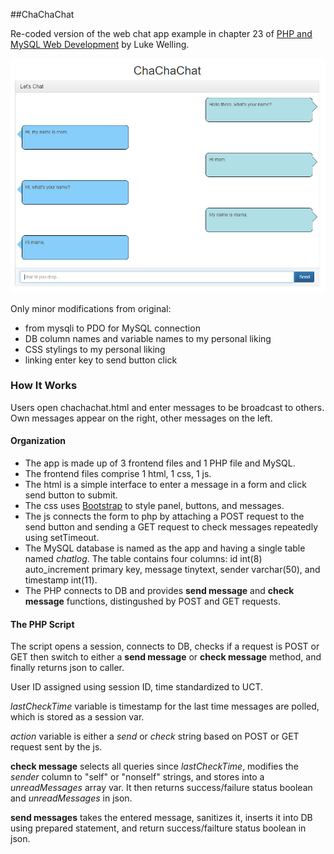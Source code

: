 ##ChaChaChat

Re-coded version of the web chat app example in chapter 23 of [PHP and MySQL Web Development](https://app.box.com/s/huqhr79oaxq2w7w0lnzpzs5infu58roj) by Luke Welling.

![Preview](screenshot.jpg)

Only minor modifications from original:

- from mysqli to PDO for MySQL connection
- DB column names and variable names to my personal liking
- CSS stylings to my personal liking
- linking enter key to send button click

### How It Works
Users open chachachat.html and enter messages to be broadcast to others.  
Own messages appear on the right, other messages on the left.

#### Organization
- The app is made up of 3 frontend files and 1 PHP file and MySQL.  
- The frontend files comprise 1 html, 1 css, 1 js.  
- The html is a simple interface to enter a message in a form and click send button to submit.  
- The css uses [Bootstrap](https://getbootstrap.com/) to style panel, buttons, and messages.  
- The js connects the form to php by attaching a POST request to the send button and sending a GET request to check messages repeatedly using setTimeout.   
- The MySQL database is named as the app and having a single table named *chatlog*. The table contains four columns: id int(8) auto_increment primary key, message tinytext, sender varchar(50), and timestamp int(11).  
- The PHP connects to DB and provides **send message** and **check message** functions, distingushed by POST and GET requests.  

#### The PHP Script
The script opens a session, connects to DB, checks if a request is POST or GET then switch to either a **send message** or **check message** method, and finally returns json to caller.  

User ID assigned using session ID, time standardized to UCT.  

*lastCheckTime* variable is timestamp for the last time messages are polled, which is stored as a session var.  

*action* variable is either a *send* or *check* string based on POST or GET request sent by the js.  

**check message** selects all queries since *lastCheckTime*, modifies the *sender* column to "self" or "nonself" strings, and stores into a *unreadMessages* array var. It then returns success/failure status boolean and *unreadMessages* in json.  

**send messages** takes the entered message, sanitizes it, inserts it into DB using prepared statement, and return success/failture status boolean in json.
 




